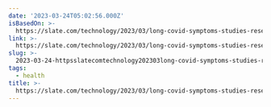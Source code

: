 ```yaml
---
date: '2023-03-24T05:02:56.000Z'
isBasedOn: >-
  https://slate.com/technology/2023/03/long-covid-symptoms-studies-research-variant.html
link: >-
  https://slate.com/technology/2023/03/long-covid-symptoms-studies-research-variant.html
slug: >-
  2023-03-24-httpsslatecomtechnology202303long-covid-symptoms-studies-research-varianthtml
tags:
  - health
title: >-
  https://slate.com/technology/2023/03/long-covid-symptoms-studies-research-variant.html
---
```


